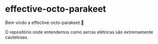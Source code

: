 # effective-octo-parakeet

Bem vindo a effective-octo-parakeet :tada: 

O repositório onde entendemos como serras elétricas são extremamente cautelosas. 

